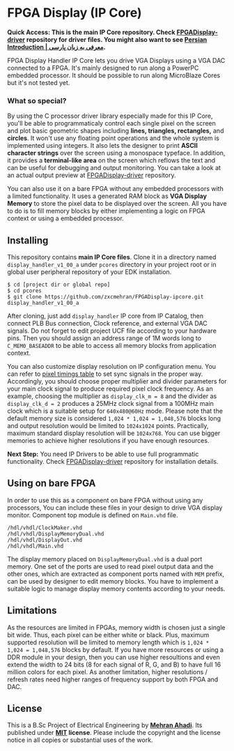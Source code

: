 # FPGA Display (IP Core)

**Quick Access: This is the main IP Core repository. Check [FPGADisplay-driver](https://github.com/zxcmehran/FPGADisplay-driver) repository for driver files. You might also want to see [Persian Introduction | معرفی به زبان پارسی](https://mehran.ahadi.me/projects/bsc-project/fa/).**

FPGA Display Handler IP Core lets you drive VGA Displays using a VGA DAC connected to a FPGA. It's mainly designed to run along a PowerPC embedded processor. It should be possible to run along MicroBlaze Cores but it's not tested yet. 

### What so special?

By using the C processor driver library especially made for this IP Core, you'll be able to programmaticaly control each single pixel on the screen and plot basic geometric shapes including **lines, triangles, rectangles,** and **circles**. It won't use any floating point operations and the whole system is implemented using integers. It also lets the designer to print **ASCII character strings** over the screen using a monospace typeface. In addition, it provides a **terminal-like area** on the screen which reflows the text and can be useful for debugging and output monitoring. You can take a look at an actual output preview at [FPGADisplay-driver](https://github.com/zxcmehran/FPGADisplay-driver) repository.

You can also use it on a bare FPGA without any embedded processors with a limited functionality. It uses a generated RAM block as **VGA Display Memory** to store the pixel data to be displayed over the screen. All you have to do is to fill memory blocks by either implementing a logic on FPGA context or using a embedded processor.

## Installing
This repository contains **main IP Core files**. Clone it in a directory named `display_handler_v1_00_a` under `pcores` directory in your project root or in global user peripheral repository of your EDK installation.

    $ cd [project dir or global repo]
    $ cd pcores
    $ git clone https://github.com/zxcmehran/FPGADisplay-ipcore.git display_handler_v1_00_a

After cloning, just add `display_handler` ‍‍‍‍IP core from IP Catalog, then connect PLB Bus connection, Clock reference, and external VGA DAC signals. Do not forget to edit project UCF file according to your hardware pins. Then you should assign an address range of 1M words long to `C_MEM0_BASEADDR` to be able to access all memory blocks from application context.

You can also customize display resolution on IP configuration menu. You can refer to [pixel timings table](http://static.ahadi.me/projects/fpga-display/pixeltimings.html) to set sync signals in the proper way. Accordingly, you should choose proper multiplier and divider parameters for your main clock signal to produce required pixel clock frequency. As an example, choosing the multiplier as `display_clk_m = 8` and the divider as `display_clk_d = 2` produces a 25MHz clock signal from a 100MHz main clock which is a suitable setup for `640x480@60Hz` mode. Please note that the default memory size is considered `1,024 * 1,024 = 1,048,576` blocks long and output resolution would be limited to `1024x1024` points. Practically, maximum standard display resolution will be `1024x768`. You can use bigger memories to achieve higher resolutions if you have enough resources.

**Next Step:** You need IP Drivers to be able to use full programmatic functionality. Check [FPGADisplay-driver](https://github.com/zxcmehran/FPGADisplay-driver) repository for installation details.

## Using on bare FPGA
In order to use this as a component on bare FPGA without using any processors, You can include these files in your design to drive VGA display monitor. Component top module is defined on `Main.vhd` file.

    /hdl/vhdl/ClockMaker.vhd
    /hdl/vhdl/DisplayMemoryDual.vhd
    /hdl/vhdl/DisplayOut.vhd
    /hdl/vhdl/Main.vhd

The display memory placed on `DisplayMemoryDual.vhd` is a dual port memory. One set of the ports are used to read pixel output data and the other ones, which are extracted as component ports named with `MEM` prefix, can be used by designer to edit memory blocks. You have to implement a suitable logic to manage display memory contents according to your needs. 

## Limitations
As the resources are limited in FPGAs, memory width is chosen just a single bit wide. Thus, each pixel can be either white or black. Plus, maximum supported resolution will be limited to memory length which is `1,024 * 1,024 = 1,048,576` blocks by default. If you have more resources or using a DDR module in your design, then you can use higher resoultions and even extend the width to 24 bits (8 for each signal of R, G, and B) to have full 16 million colors for each pixel. As another limitation, higher resolutions / refresh rates need higher ranges of frequency support by both FPGA and DAC.

## License
This is a B.Sc Project of Electrical Engineering by **[Mehran Ahadi](https://mehran.ahadi.me/)**. Its published under
**[MIT](https://tldrlegal.com/license/mit-license) license**. Please include the copyright and the license notice in all copies or substantial uses of the work.

